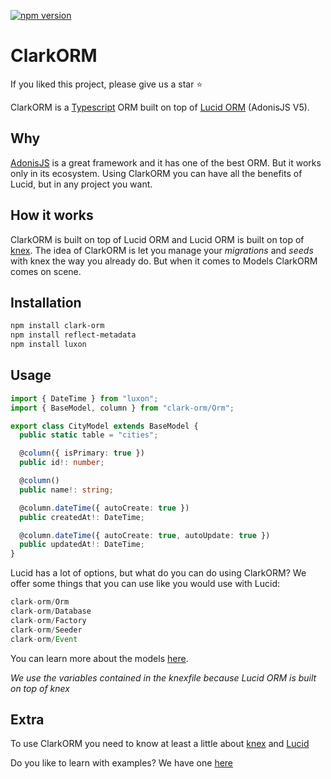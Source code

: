 [![npm version](https://img.shields.io/npm/v/clark-orm.svg?style=flat)](https://www.npmjs.com/package/clark-orm)

# ClarkORM

If you liked this project, please give us a star :star: 

ClarkORM is a [Typescript](https://www.typescriptlang.org/) ORM built on top of [Lucid ORM](https://preview.adonisjs.com/guides/database/introduction) (AdonisJS V5).

## Why

[AdonisJS](https://adonisjs.com/) is a great framework and it has one of the best ORM. But it works only in its ecosystem. Using ClarkORM you can have all the benefits of Lucid, but in any project you want.

## How it works

ClarkORM is built on top of Lucid ORM and Lucid ORM is built on top of [knex](http://knexjs.org/). The idea of ClarkORM is let you manage your *migrations* and *seeds* with knex the way you already do. But when it comes to Models ClarkORM comes on scene.

## Installation

```sh
npm install clark-orm
npm install reflect-metadata
npm install luxon
```

## Usage

```ts
import { DateTime } from "luxon";
import { BaseModel, column } from "clark-orm/Orm";

export class CityModel extends BaseModel {
  public static table = "cities";

  @column({ isPrimary: true })
  public id!: number;

  @column()
  public name!: string;

  @column.dateTime({ autoCreate: true })
  public createdAt!: DateTime;

  @column.dateTime({ autoCreate: true, autoUpdate: true })
  public updatedAt!: DateTime;
}
```

Lucid has a lot of options, but what do you can do using ClarkORM? We offer some things that you can use like you would use with Lucid:
```js
clark-orm/Orm
clark-orm/Database
clark-orm/Factory
clark-orm/Seeder
clark-orm/Event
```

You can learn more about the models [here](https://preview.adonisjs.com/guides/models/introduction).

*We use the variables contained in the knexfile because Lucid ORM is built on top of knex*

## Extra

To use ClarkORM you need to know at least a little about [knex](http://knexjs.org/) and [Lucid](https://preview.adonisjs.com/guides/models/introduction)

Do you like to learn with examples? We have one [here](https://github.com/gideaoms/clark-orm/blob/main/example.md)
